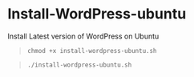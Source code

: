 # Install-WordPress-ubuntu
Install Latest version of WordPress on Ubuntu

> `chmod +x install-wordpress-ubuntu.sh`

> `./install-wordpress-ubuntu.sh`
